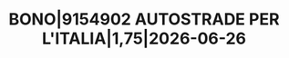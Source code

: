 ---
layout: asset
title: BONO|9154902 AUTOSTRADE PER L'ITALIA|1,75|2026-06-26
isin: XS1327504087
---